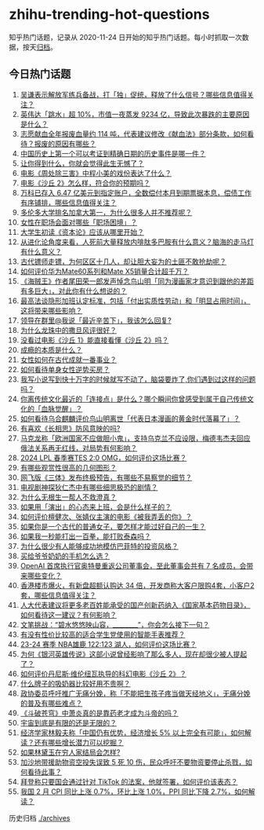 # zhihu-trending-hot-questions

知乎热门话题，记录从 2020-11-24
日开始的知乎热门话题。每小时抓取一次数据，按天[归档](./archives)。

## 今日热门话题

<!-- BEGIN -->
<!-- 最后更新时间 Sun Mar 10 2024 07:00:33 GMT+0800 (China Standard Time) -->

1. [吴谦表示解放军练兵备战，打「独」促统，释放了什么信号？哪些信息值得关注？](https://www.zhihu.com/question/647778769)
1. [英伟达「跳水」超 10%，市值一夜蒸发 9234 亿，导致此次暴跌的主要原因是什么？](https://www.zhihu.com/question/647709306)
1. [志愿献血全年报废血量约 114 吨，代表建议修改《献血法》部分条款，如何看待？报废的原因有哪些？](https://www.zhihu.com/question/647148461)
1. [中国历史上第一个可以考证到精确日期的历史事件是哪一件？](https://www.zhihu.com/question/644408539)
1. [让你得到什么，你就会觉得此生无憾了？](https://www.zhihu.com/question/646825151)
1. [电影《周处除三害》中程小美的戏份表达了什么？](https://www.zhihu.com/question/647215787)
1. [电影《沙丘 2》怎么样，符合你的预期吗？](https://www.zhihu.com/question/647447394)
1. [万科已存入 6.47 亿美元到指定账户，全数偿付本月到期票据本息，偿债工作有序铺排，哪些信息值得关注？](https://www.zhihu.com/question/647645074)
1. [多伦多大学排名加拿大第一，为什么很多人并不推荐呢？](https://www.zhihu.com/question/314764524)
1. [女性在职场会面对哪些「职场困境」？](https://www.zhihu.com/question/647549067)
1. [大学生初读《资本论》应该从哪里开始？](https://www.zhihu.com/question/647443055)
1. [从进化论角度来看，人死前大量释放内啡肽多巴胺有什么意义？脑海的走马灯有什么意义？](https://www.zhihu.com/question/639567256)
1. [古代镖师走镖，为何区区十几人，却让胆大妄为的土匪不敢抢劫呢？](https://www.zhihu.com/question/624944310)
1. [如何评价华为Mate60系列和Mate X5销量合计超千万？](https://www.zhihu.com/question/647685497)
1. [《海贼王》作者尾田荣一郎发声悼念鸟山明「同为漫画家才意识到跟他的差距有多巨大」，对此你有什么想说的？](https://www.zhihu.com/question/647556529)
1. [最高法谈隐形加班认定标准，包括「付出实质性劳动」和「明显占用时间」，这将带来哪些影响？](https://www.zhihu.com/question/647546272)
1. [领导在群里@我说「最近辛苦下」，我该怎么回复?](https://www.zhihu.com/question/646303584)
1. [为什么龙珠中的撒旦风评很好？](https://www.zhihu.com/question/640430354)
1. [没看过电影《沙丘 1》能直接看懂《沙丘 2》吗？](https://www.zhihu.com/question/647164327)
1. [成瘾的本质是什么？](https://www.zhihu.com/question/559996334)
1. [女性如何在古代成就一番事业？](https://www.zhihu.com/question/641348364)
1. [如何看待单身女性逆势买房？](https://www.zhihu.com/question/647552158)
1. [我写小说写到快十万字的时候就写不动了，脑袋要炸了,你们遇到过这样的问题吗？](https://www.zhihu.com/question/638853268)
1. [你离传统文化最近的「连接点」是什么？哪个瞬间你曾感受到属于自己传统文化的「血脉觉醒」？](https://www.zhihu.com/question/646640213)
1. [如何看待乌合麒麟评价鸟山明离世「代表日本漫画的黄金时代落幕了」？](https://www.zhihu.com/question/647599785)
1. [有喜欢《长相思》防风意映的吗?](https://www.zhihu.com/question/618028812)
1. [马克龙称「欧洲国家不应做胆小鬼」，支持乌克兰不应设限，梅德韦杰夫回应俄法关系再无红线，对局势有何影响？](https://www.zhihu.com/question/647703171)
1. [2024 LPL 春季赛TES 2:0 OMG，如何评价这场比赛？](https://www.zhihu.com/question/647622866)
1. [有哪些观赏性很高的几何图形？](https://www.zhihu.com/question/61696960)
1. [网飞版《三体》发布终极预告，有哪些不易察觉的细节？](https://www.zhihu.com/question/647554680)
1. [电视剧神探狄仁杰中有哪些细思极恐的剧情？](https://www.zhihu.com/question/380553954)
1. [为什么无根生一帮人不救澄真？](https://www.zhihu.com/question/647595466)
1. [如果用「演出」的心态来上班，会是什么样子的？](https://www.zhihu.com/question/646802850)
1. [如何评价檀健次、张婧仪主演的电影《被我弄丢的你》？](https://www.zhihu.com/question/647470370)
1. [如果你是一个古代的普通女子，要怎样才能过好自己的一生？](https://www.zhihu.com/question/632381657)
1. [如果我一秒能打出一百拳，能打败泰森吗？](https://www.zhihu.com/question/590326585)
1. [为什么很少有人能够成功地模仿巴菲特的投资风格？](https://www.zhihu.com/question/639777493)
1. [买给爷爷奶奶的手机怎么选？](https://www.zhihu.com/question/643887011)
1. [OpenAI 首席执行官奥特曼重返公司董事会，至此董事会共有 7 名成员，会带来哪些变化？](https://www.zhihu.com/question/647689403)
1. [香港楼市爆火，有新盘超额认购达 34 倍，开发商称大客户限购4套，小客户2套，哪些信息值得关注？](https://www.zhihu.com/question/647539558)
1. [人大代表建议将更多老百姓能承受的国产创新药纳入《国家基本药物目录》，如何看待这一建议？有何影响？](https://www.zhihu.com/question/647555859)
1. [文笔挑战：“碧水悠悠映山容，________”，你会怎么接下一句？](https://www.zhihu.com/question/647693454)
1. [有没有性价比较高的适合学生党使用的智能手表推荐？](https://www.zhihu.com/question/645096593)
1. [23-24 赛季 NBA雄鹿 122:123 湖人，如何评价这场比赛？](https://www.zhihu.com/question/647708369)
1. [为何《银河英雄传说》这部小说曾经影响了那么多人，现在却很少被人提起了？](https://www.zhihu.com/question/21552327)
1. [如何评价丹尼斯·维伦纽瓦执导的科幻电影《沙丘 2》？](https://www.zhihu.com/question/647202668)
1. [什么牌子的吸奶器比较好用不贵啊？](https://www.zhihu.com/question/432029405)
1. [政协委员呼吁推广无痛分娩，称「不能把生孩子疼当做天经地义」，无痛分娩的普及有哪些难点？](https://www.zhihu.com/question/647599573)
1. [《斗破苍穹》中萧炎真的是靠药老才成为斗帝的吗？](https://www.zhihu.com/question/325197543)
1. [宇宙到底是有限的还是无限的？](https://www.zhihu.com/question/348179363)
1. [经济学家林毅夫称「中国仍有优势，经济增长 5% 以上完全有可能」，如何解读？还有哪些增长潜力可以挖掘？](https://www.zhihu.com/question/647553790)
1. [如果林黛玉在穷人家结局会怎样?](https://www.zhihu.com/question/411056500)
1. [加沙地带援助物资空投失误致 5 死 10 伤，民众呼吁不要物资要停止杀戮，如何看待此事？](https://www.zhihu.com/question/647743102)
1. [拜登称只要国会通过针对 TikTok 的法案，他就签署，如何评价该表态？](https://www.zhihu.com/question/647727868)
1. [我国 2 月 CPI 同比上涨 0.7%，环比上涨 1.0%，PPI 同比下降 2.7%，如何解读？](https://www.zhihu.com/question/647705208)

<!-- END -->

历史归档 [./archives](./archives)
